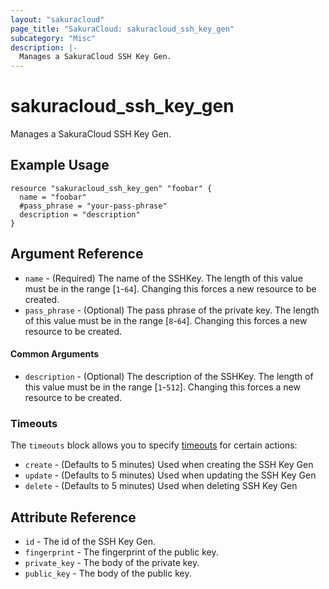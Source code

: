 ```yaml
---
layout: "sakuracloud"
page_title: "SakuraCloud: sakuracloud_ssh_key_gen"
subcategory: "Misc"
description: |-
  Manages a SakuraCloud SSH Key Gen.
---
```


# sakuracloud_ssh_key_gen

Manages a SakuraCloud SSH Key Gen.

## Example Usage

```hcl
resource "sakuracloud_ssh_key_gen" "foobar" {
  name = "foobar"
  #pass_phrase = "your-pass-phrase"
  description = "description"
}
```
## Argument Reference

* `name` - (Required) The name of the SSHKey. The length of this value must be in the range [`1`-`64`]. Changing this forces a new resource to be created.
* `pass_phrase` - (Optional) The pass phrase of the private key. The length of this value must be in the range [`8`-`64`]. Changing this forces a new resource to be created.

#### Common Arguments

* `description` - (Optional) The description of the SSHKey. The length of this value must be in the range [`1`-`512`]. Changing this forces a new resource to be created.

### Timeouts

The `timeouts` block allows you to specify [timeouts](https://www.terraform.io/docs/configuration/resources.html#operation-timeouts) for certain actions:

* `create` - (Defaults to 5 minutes) Used when creating the SSH Key Gen
* `update` - (Defaults to 5 minutes) Used when updating the SSH Key Gen
* `delete` - (Defaults to 5 minutes) Used when deleting SSH Key Gen

## Attribute Reference

* `id` - The id of the SSH Key Gen.
* `fingerprint` - The fingerprint of the public key.
* `private_key` - The body of the private key.
* `public_key` - The body of the public key.

